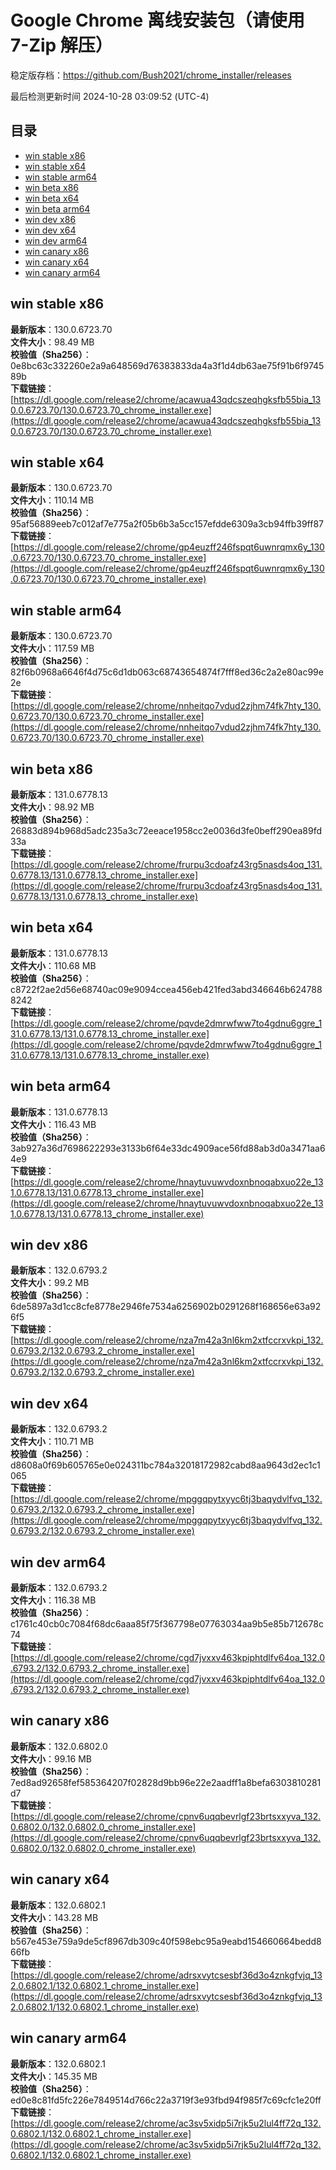# Google Chrome 离线安装包（请使用 7-Zip 解压）
稳定版存档：<https://github.com/Bush2021/chrome_installer/releases>

最后检测更新时间
2024-10-28 03:09:52 (UTC-4)

## 目录
* [win stable x86](https://github.com/Bush2021/chrome_installer?tab=readme-ov-file#win-stable-x86)
* [win stable x64](https://github.com/Bush2021/chrome_installer?tab=readme-ov-file#win-stable-x64)
* [win stable arm64](https://github.com/Bush2021/chrome_installer?tab=readme-ov-file#win-stable-arm64)
* [win beta x86](https://github.com/Bush2021/chrome_installer?tab=readme-ov-file#win-beta-x86)
* [win beta x64](https://github.com/Bush2021/chrome_installer?tab=readme-ov-file#win-beta-x64)
* [win beta arm64](https://github.com/Bush2021/chrome_installer?tab=readme-ov-file#win-beta-arm64)
* [win dev x86](https://github.com/Bush2021/chrome_installer?tab=readme-ov-file#win-dev-x86)
* [win dev x64](https://github.com/Bush2021/chrome_installer?tab=readme-ov-file#win-dev-x64)
* [win dev arm64](https://github.com/Bush2021/chrome_installer?tab=readme-ov-file#win-dev-arm64)
* [win canary x86](https://github.com/Bush2021/chrome_installer?tab=readme-ov-file#win-canary-x86)
* [win canary x64](https://github.com/Bush2021/chrome_installer?tab=readme-ov-file#win-canary-x64)
* [win canary arm64](https://github.com/Bush2021/chrome_installer?tab=readme-ov-file#win-canary-arm64)

## win stable x86
**最新版本**：130.0.6723.70  
**文件大小**：98.49 MB  
**校验值（Sha256）**：0e8bc63c332260e2a9a648569d76383833da4a3f1d4db63ae75f91b6f974589b  
**下载链接**：[https://dl.google.com/release2/chrome/acawua43qdcszeqhgksfb55bia_130.0.6723.70/130.0.6723.70_chrome_installer.exe](https://dl.google.com/release2/chrome/acawua43qdcszeqhgksfb55bia_130.0.6723.70/130.0.6723.70_chrome_installer.exe)  

## win stable x64
**最新版本**：130.0.6723.70  
**文件大小**：110.14 MB  
**校验值（Sha256）**：95af56889eeb7c012af7e775a2f05b6b3a5cc157efdde6309a3cb94ffb39ff87  
**下载链接**：[https://dl.google.com/release2/chrome/gp4euzff246fspqt6uwnrqmx6y_130.0.6723.70/130.0.6723.70_chrome_installer.exe](https://dl.google.com/release2/chrome/gp4euzff246fspqt6uwnrqmx6y_130.0.6723.70/130.0.6723.70_chrome_installer.exe)  

## win stable arm64
**最新版本**：130.0.6723.70  
**文件大小**：117.59 MB  
**校验值（Sha256）**：82f6b0968a6646f4d75c6d1db063c68743654874f7fff8ed36c2a2e80ac99e2e  
**下载链接**：[https://dl.google.com/release2/chrome/nnheitqo7vdud2zjhm74fk7hty_130.0.6723.70/130.0.6723.70_chrome_installer.exe](https://dl.google.com/release2/chrome/nnheitqo7vdud2zjhm74fk7hty_130.0.6723.70/130.0.6723.70_chrome_installer.exe)  

## win beta x86
**最新版本**：131.0.6778.13  
**文件大小**：98.92 MB  
**校验值（Sha256）**：26883d894b968d5adc235a3c72eeace1958cc2e0036d3fe0beff290ea89fd33a  
**下载链接**：[https://dl.google.com/release2/chrome/frurpu3cdoafz43rg5nasds4oq_131.0.6778.13/131.0.6778.13_chrome_installer.exe](https://dl.google.com/release2/chrome/frurpu3cdoafz43rg5nasds4oq_131.0.6778.13/131.0.6778.13_chrome_installer.exe)  

## win beta x64
**最新版本**：131.0.6778.13  
**文件大小**：110.68 MB  
**校验值（Sha256）**：c8722f2ae2d56e68740ac09e9094ccea456eb421fed3abd346646b6247888242  
**下载链接**：[https://dl.google.com/release2/chrome/pqvde2dmrwfww7to4gdnu6ggre_131.0.6778.13/131.0.6778.13_chrome_installer.exe](https://dl.google.com/release2/chrome/pqvde2dmrwfww7to4gdnu6ggre_131.0.6778.13/131.0.6778.13_chrome_installer.exe)  

## win beta arm64
**最新版本**：131.0.6778.13  
**文件大小**：116.43 MB  
**校验值（Sha256）**：3ab927a36d7698622293e3133b6f64e33dc4909ace56fd88ab3d0a3471aa64e9  
**下载链接**：[https://dl.google.com/release2/chrome/hnaytuvuwvdoxnbnoqabxuo22e_131.0.6778.13/131.0.6778.13_chrome_installer.exe](https://dl.google.com/release2/chrome/hnaytuvuwvdoxnbnoqabxuo22e_131.0.6778.13/131.0.6778.13_chrome_installer.exe)  

## win dev x86
**最新版本**：132.0.6793.2  
**文件大小**：99.2 MB  
**校验值（Sha256）**：6de5897a3d1cc8cfe8778e2946fe7534a6256902b0291268f168656e63a926f5  
**下载链接**：[https://dl.google.com/release2/chrome/nza7m42a3nl6km2xtfccrxvkpi_132.0.6793.2/132.0.6793.2_chrome_installer.exe](https://dl.google.com/release2/chrome/nza7m42a3nl6km2xtfccrxvkpi_132.0.6793.2/132.0.6793.2_chrome_installer.exe)  

## win dev x64
**最新版本**：132.0.6793.2  
**文件大小**：110.71 MB  
**校验值（Sha256）**：d8608a0f69b605765e0e024311bc784a32018172982cabd8aa9643d2ec1c1065  
**下载链接**：[https://dl.google.com/release2/chrome/mpggqpytxyyc6tj3baqydvlfvq_132.0.6793.2/132.0.6793.2_chrome_installer.exe](https://dl.google.com/release2/chrome/mpggqpytxyyc6tj3baqydvlfvq_132.0.6793.2/132.0.6793.2_chrome_installer.exe)  

## win dev arm64
**最新版本**：132.0.6793.2  
**文件大小**：116.38 MB  
**校验值（Sha256）**：c1761c40cb0c7084f68dc6aaa85f75f367798e07763034aa9b5e85b712678c74  
**下载链接**：[https://dl.google.com/release2/chrome/cgd7jvxxv463kpiphtdlfv64oa_132.0.6793.2/132.0.6793.2_chrome_installer.exe](https://dl.google.com/release2/chrome/cgd7jvxxv463kpiphtdlfv64oa_132.0.6793.2/132.0.6793.2_chrome_installer.exe)  

## win canary x86
**最新版本**：132.0.6802.0  
**文件大小**：99.16 MB  
**校验值（Sha256）**：7ed8ad92658fef585364207f02828d9bb96e22e2aadff1a8befa6303810281d7  
**下载链接**：[https://dl.google.com/release2/chrome/cpnv6uqqbevrlgf23brtsxxyva_132.0.6802.0/132.0.6802.0_chrome_installer.exe](https://dl.google.com/release2/chrome/cpnv6uqqbevrlgf23brtsxxyva_132.0.6802.0/132.0.6802.0_chrome_installer.exe)  

## win canary x64
**最新版本**：132.0.6802.1  
**文件大小**：143.28 MB  
**校验值（Sha256）**：b567e453e759a9de5cf8967db309c40f598ebc95a9eabd154660664bedd866fb  
**下载链接**：[https://dl.google.com/release2/chrome/adrsxvytcsesbf36d3o4znkgfvjq_132.0.6802.1/132.0.6802.1_chrome_installer.exe](https://dl.google.com/release2/chrome/adrsxvytcsesbf36d3o4znkgfvjq_132.0.6802.1/132.0.6802.1_chrome_installer.exe)  

## win canary arm64
**最新版本**：132.0.6802.1  
**文件大小**：145.35 MB  
**校验值（Sha256）**：ed0e8c81fd5fc226e7849514d766c22a3719f3e93fbd94f985f7c69cfc1e20ff  
**下载链接**：[https://dl.google.com/release2/chrome/ac3sv5xidp5i7rjk5u2lul4ff72q_132.0.6802.1/132.0.6802.1_chrome_installer.exe](https://dl.google.com/release2/chrome/ac3sv5xidp5i7rjk5u2lul4ff72q_132.0.6802.1/132.0.6802.1_chrome_installer.exe)  

